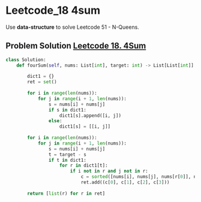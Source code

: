 # Leetcode_18 4sum




Use **data-structure** to solve Leetcode 51 - N-Queens.
<!--more-->

## Problem Solution [Leetcode 18. 4Sum](https://leetcode.com/problems/4sum/)

```python
class Solution:
    def fourSum(self, nums: List[int], target: int) -> List[List[int]]:
        
        dict1 = {}
        ret = set()
        
        for i in range(len(nums)):
            for j in range(i + 1, len(nums)):
                s = nums[i] + nums[j]
                if s in dict1:
                    dict1[s].append([i, j])
                else:
                    dict1[s] = [[i, j]]
        
        for i in range(len(nums)):
            for j in range(i + 1, len(nums)):
                s = nums[i] + nums[j]
                t = target - s
                if t in dict1:
                    for r in dict1[t]:
                        if i not in r and j not in r:
                            c = sorted([nums[i], nums[j], nums[r[0]], nums[r[1]]])
                            ret.add((c[0], c[1], c[2], c[3]))
                            
        return [list(r) for r in ret]
        
        
```
